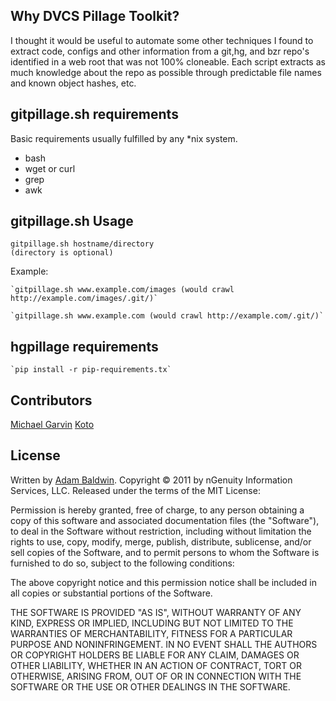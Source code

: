 ## Why DVCS Pillage Toolkit? ##
I thought it would be useful to automate some other techniques I found to extract code, configs and other information from a git,hg, and bzr repo's identified in a web root that was not 100% cloneable. Each script extracts as much knowledge about the repo as possible through predictable file names and known object hashes, etc.


## gitpillage.sh requirements ##

Basic requirements usually fulfilled by any *nix system.

* bash
* wget or curl
* grep
* awk


## gitpillage.sh Usage ##
    gitpillage.sh hostname/directory
    (directory is optional)

Example:

    `gitpillage.sh www.example.com/images (would crawl http://example.com/images/.git/)`

    `gitpillage.sh www.example.com (would crawl http://example.com/.git/)`


## hgpillage requirements ## 
    `pip install -r pip-requirements.tx`


## Contributors ##
[Michael Garvin](http://github.com/wraithgar)
[Koto](https://github.com/koto)

## License ##

Written by [Adam Baldwin](http://github.com/evilpacket).
Copyright © 2011 by nGenuity Information Services, LLC. Released under the terms of the MIT License:

Permission is hereby granted, free of charge, to any person obtaining a copy
of this software and associated documentation files (the "Software"), to deal
in the Software without restriction, including without limitation the rights
to use, copy, modify, merge, publish, distribute, sublicense, and/or sell
copies of the Software, and to permit persons to whom the Software is
furnished to do so, subject to the following conditions:

The above copyright notice and this permission notice shall be included in
all copies or substantial portions of the Software.

THE SOFTWARE IS PROVIDED "AS IS", WITHOUT WARRANTY OF ANY KIND, EXPRESS OR
IMPLIED, INCLUDING BUT NOT LIMITED TO THE WARRANTIES OF MERCHANTABILITY,
FITNESS FOR A PARTICULAR PURPOSE AND NONINFRINGEMENT. IN NO EVENT SHALL THE
AUTHORS OR COPYRIGHT HOLDERS BE LIABLE FOR ANY CLAIM, DAMAGES OR OTHER
LIABILITY, WHETHER IN AN ACTION OF CONTRACT, TORT OR OTHERWISE, ARISING FROM,
OUT OF OR IN CONNECTION WITH THE SOFTWARE OR THE USE OR OTHER DEALINGS IN
THE SOFTWARE.
